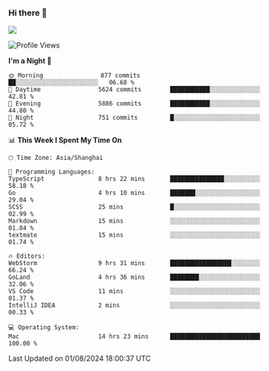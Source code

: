 ### Hi there 👋

<!--
**JJAYCHEN1e/jjaychen1e** is a ✨ _special_ ✨ repository because its `README.md` (this file) appears on your GitHub profile.

Here are some ideas to get you started:

- 🔭 I’m currently working on ...
- 🌱 I’m currently learning ...
- 👯 I’m looking to collaborate on ...
- 🤔 I’m looking for help with ...
- 💬 Ask me about ...
- 📫 How to reach me: ...
- 😄 Pronouns: ...
- ⚡ Fun fact: ...
-->

[![](https://github-readme-stats.vercel.app/api?username=jjaychen1e&show_icons=true)](https://github.com/jjaychen1e/github-readme-stats?count_private=true)

<!--START_SECTION:waka-->
![Profile Views](http://img.shields.io/badge/Profile%20Views-7-blue)

**I'm a Night 🦉** 

```text
🌞 Morning                877 commits         ██░░░░░░░░░░░░░░░░░░░░░░░   06.68 % 
🌆 Daytime                5624 commits        ███████████░░░░░░░░░░░░░░   42.81 % 
🌃 Evening                5886 commits        ███████████░░░░░░░░░░░░░░   44.80 % 
🌙 Night                  751 commits         █░░░░░░░░░░░░░░░░░░░░░░░░   05.72 % 
```


📊 **This Week I Spent My Time On** 

```text
🕑︎ Time Zone: Asia/Shanghai

💬 Programming Languages: 
TypeScript               8 hrs 22 mins       ███████████████░░░░░░░░░░   58.18 % 
Go                       4 hrs 10 mins       ███████░░░░░░░░░░░░░░░░░░   29.04 % 
SCSS                     25 mins             █░░░░░░░░░░░░░░░░░░░░░░░░   02.99 % 
Markdown                 15 mins             ░░░░░░░░░░░░░░░░░░░░░░░░░   01.84 % 
textmate                 15 mins             ░░░░░░░░░░░░░░░░░░░░░░░░░   01.74 % 

🔥 Editors: 
WebStorm                 9 hrs 31 mins       █████████████████░░░░░░░░   66.24 % 
GoLand                   4 hrs 36 mins       ████████░░░░░░░░░░░░░░░░░   32.06 % 
VS Code                  11 mins             ░░░░░░░░░░░░░░░░░░░░░░░░░   01.37 % 
IntelliJ IDEA            2 mins              ░░░░░░░░░░░░░░░░░░░░░░░░░   00.33 % 

💻 Operating System: 
Mac                      14 hrs 23 mins      █████████████████████████   100.00 % 
```


 Last Updated on 01/08/2024 18:00:37 UTC
<!--END_SECTION:waka-->
